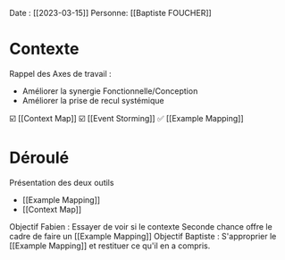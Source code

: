 Date : [[2023-03-15]]
Personne:  [[Baptiste FOUCHER]]

# Contexte

Rappel des Axes de travail :
- Améliorer la synergie Fonctionnelle/Conception
- Améliorer la prise de recul systémique

☑️ [[Context Map]]
☑️ [[Event Storming]]
✅ [[Example Mapping]]

# Déroulé

Présentation des deux outils
- [[Example Mapping]]
- [[Context Map]]

Objectif Fabien : Essayer de voir si le contexte Seconde chance offre le cadre de faire un [[Example Mapping]]
Objectif Baptiste : S'approprier le [[Example Mapping]] et restituer ce qu'il en a compris.
